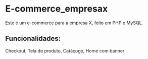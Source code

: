 # E-commerce_empresax

Este é um e-commerce para a empresa X, feito em PHP e MySQL.

## Funcionalidades:

Checkout, Tela de produto, Catáçogo, Home com banner
